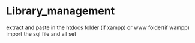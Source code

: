 # Library_management
extract and paste in the htdocs folder (if xampp) or www folder(if wampp)
import the sql file and all set
